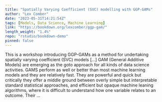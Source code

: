```yaml
---
title: "Spatially Varying Coefficient (SVC) modelling with GGP-GAMs"
author: "Lex Comber"
date: "2023-05-31T14:21:54Z"
tags: [Models, Data Science, Machine Learning]
link: "https://bookdown.org/lexcomber/ggp-gam/"
length_weight: "1.4%"
repo: "rstudio/bookdown-demo"
pinned: false
---
```


This is a workshop introducing GGP-GAMs as a method for undertaking spatially varying coefficient (SVC) models [...] GAM (General Additive Models) are emerging as the goto approach for all kinds of data science activities. GAMS perform as well or better than most machine learning models and they are relatively fast. They are powerful and quick but critically they offer a middle ground between overly simple but interpretable standard statistical approaches, and efficient but opaque machine leaning algorithms, where it is difficult to understand how one variable relates to an outcome. Their ...
